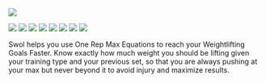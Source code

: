 <img src="https://i.imgur.com/Ob7aOEn.png"/>

<p float="left">
  <img src="https://media.giphy.com/media/kyoxrhAK1FqJbWe2UK/giphy.gif"/>
  <img src="https://media.giphy.com/media/QZ7sMYoyS9dtsjaYAn/giphy.gif"/>
  <img src="https://media.giphy.com/media/j1gKlO4uAZM10dYXya/giphy.gif"/>
  <img src="https://media.giphy.com/media/kfjRaDaE7xzVNJdGfr/giphy.gif"/>
  <img src="https://media.giphy.com/media/dC4FWH4NDOq76CUz68/giphy.gif"/>
  <img src="https://media.giphy.com/media/YSqWsc9dSjkLTLUCWU/giphy.gif"/>
  <img src="https://media.giphy.com/media/Rgz7qmqwOImQxM8ygX/giphy.gif"/>
  <img src="https://media.giphy.com/media/RLOvYGkKt6jvsIyovu/giphy.gif"/>
</p>

Swol helps you use One Rep Max Equations to reach your Weightlifting Goals Faster.
Know exactly how much weight you should be lifting given your training type and your previous set, 
so that you are always pushing at your max but never beyond it to avoid injury and maximize results.
